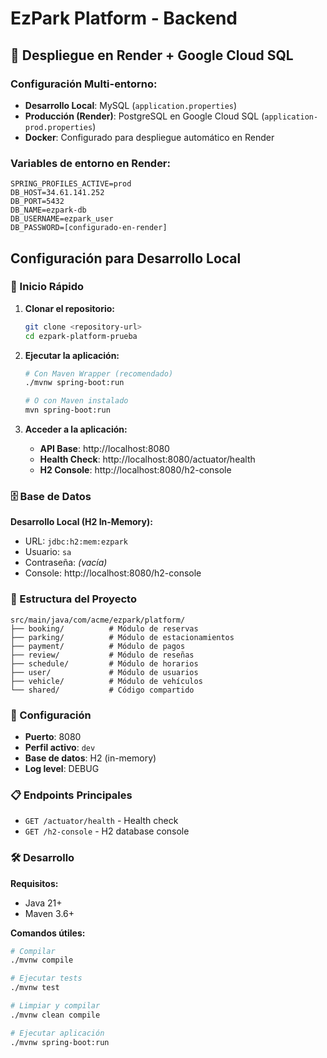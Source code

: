 # EzPark Platform - Backend

## 🚀 Despliegue en Render + Google Cloud SQL

### Configuración Multi-entorno:
- **Desarrollo Local**: MySQL (`application.properties`)
- **Producción (Render)**: PostgreSQL en Google Cloud SQL (`application-prod.properties`)
- **Docker**: Configurado para despliegue automático en Render

### Variables de entorno en Render:
```
SPRING_PROFILES_ACTIVE=prod
DB_HOST=34.61.141.252
DB_PORT=5432
DB_NAME=ezpark-db
DB_USERNAME=ezpark_user
DB_PASSWORD=[configurado-en-render]
```

## Configuración para Desarrollo Local

### 🚀 Inicio Rápido

1. **Clonar el repositorio:**
   ```bash
   git clone <repository-url>
   cd ezpark-platform-prueba
   ```

2. **Ejecutar la aplicación:**
   ```bash
   # Con Maven Wrapper (recomendado)
   ./mvnw spring-boot:run
   
   # O con Maven instalado
   mvn spring-boot:run
   ```

3. **Acceder a la aplicación:**
   - **API Base**: http://localhost:8080
   - **Health Check**: http://localhost:8080/actuator/health
   - **H2 Console**: http://localhost:8080/h2-console

### 🗄️ Base de Datos

**Desarrollo Local (H2 In-Memory):**
- URL: `jdbc:h2:mem:ezpark`
- Usuario: `sa`
- Contraseña: *(vacía)*
- Console: http://localhost:8080/h2-console

### 📁 Estructura del Proyecto

```
src/main/java/com/acme/ezpark/platform/
├── booking/          # Módulo de reservas
├── parking/          # Módulo de estacionamientos  
├── payment/          # Módulo de pagos
├── review/           # Módulo de reseñas
├── schedule/         # Módulo de horarios
├── user/             # Módulo de usuarios
├── vehicle/          # Módulo de vehículos
└── shared/           # Código compartido
```

### 🔧 Configuración

- **Puerto**: 8080
- **Perfil activo**: `dev`
- **Base de datos**: H2 (in-memory)
- **Log level**: DEBUG

### 📋 Endpoints Principales

- `GET /actuator/health` - Health check
- `GET /h2-console` - H2 database console

### 🛠️ Desarrollo

**Requisitos:**
- Java 21+
- Maven 3.6+

**Comandos útiles:**
```bash
# Compilar
./mvnw compile

# Ejecutar tests
./mvnw test

# Limpiar y compilar
./mvnw clean compile

# Ejecutar aplicación
./mvnw spring-boot:run
```
